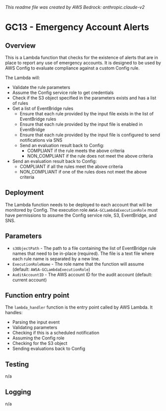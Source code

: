 _This readme file was created by AWS Bedrock: anthropic.claude-v2_

# GC13 - Emergency Account Alerts

## Overview

This is a Lambda function that checks for the existence of alerts that are in place to report any use of emergency accounts. It is designed to be used by AWS Config to evaluate compliance against a custom Config rule.

The Lambda will:

- Validate the rule parameters
- Assume the Config service role to get credentials
- Check if the S3 object specified in the parameters exists and has a list of rules
- Get a list of EventBridge rules
  - Ensure that each rule provided by the input file exists in the list of EventBridge rules
  - Ensure that each rule provided by the input file is enabled in EventBridge
  - Ensure that each rule provided by the input file is configured to send notifications via SNS
  - Send an evaluation result back to Config:
    - COMPLIANT if the rule meets the above criteria
    - NON_COMPLIANT if the rule does not meet the above criteria
- Send an evaluation result back to Config:
  - COMPLIANT if all the rules meet the above criteria
  - NON_COMPLIANT if one of the rules does not meet the above criteria

## Deployment

The Lambda function needs to be deployed to each account that will be monitored by Config. The execution role `AWSA-GCLambdaExecutionRole` must have permissions to assume the Config service role, S3, EventBridge, and SNS.

## Parameters

- `s3ObjectPath` - The path to a file containing the list of EventBridge rule names that need to be in-place (required). The file is a text file where each rule name is separated by a new line.
- `ExecutionRoleName` - The role name that the function will assume (default: `AWSA-GCLambdaExecutionRole`)
- `AuditAccountID` - The AWS account ID for the audit account (default: current account)

## Function entry point

The `lambda_handler` function is the entry point called by AWS Lambda. It handles:

- Parsing the input event
- Validating parameters
- Checking if this is a scheduled notification
- Assuming the Config role
- Checking for the S3 object
- Sending evaluations back to Config

## Testing

n/a

## Logging

n/a
